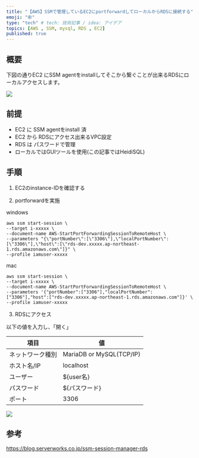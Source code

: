 ```yaml
---
title: "【AWS】SSMで管理しているEC2にportforwardしてローカルからRDSに接続する"
emoji: "🕸️"
type: "tech" # tech: 技術記事 / idea: アイデア
topics: [AWS , SSM, mysql, RDS , EC2]
published: true
---
```


## 概要
下図の通りEC2 にSSM agentをinstallしてそこから繋ぐことが出来るRDSにローカルアクセスします。

![](https://storage.googleapis.com/zenn-user-upload/394a17b598e8-20240709.png)

## 前提
- EC2 に SSM agentをinstall 済
- EC2 から RDSにアクセス出来るVPC設定
- RDS は パスワードで管理
- ローカルではGUIツールを使用(この記事ではHeidiSQL)

## 手順
1. EC2のinstance-IDを確認する

2. portforwardを実施

windows
```
aws ssm start-session \
--target i-xxxxx \
--document-name AWS-StartPortForwardingSessionToRemoteHost \
--parameters "{\"portNumber\":[\"3306\"],\"localPortNumber\":[\"3306\"],\"host\":[\"rds-dev.xxxxx.ap-northeast-1.rds.amazonaws.com\"]}" \
--profile iamuser-xxxxx
```

mac
```
aws ssm start-session \
--target i-xxxxx \
--document-name AWS-StartPortForwardingSessionToRemoteHost \
--parameters '{"portNumber":["3306"],"localPortNumber":["3306"],"host":["rds-dev.xxxxx.ap-northeast-1.rds.amazonaws.com"]}' \
--profile iamuser-xxxxx
```


3. RDSにアクセス

以下の値を入力し、「開く」

|項目|値|
|----|----|
|ネットワーク種別|MariaDB or MySQL(TCP/IP)|
|ホスト名/IP|localhost|
|ユーザー|${user名}|
|パスワード|${パスワード}|
|ポート|3306|

![](https://storage.googleapis.com/zenn-user-upload/3629e29a85f3-20240709.png)

## 参考

https://blog.serverworks.co.jp/ssm-session-manager-rds